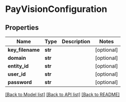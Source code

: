 # PayVisionConfiguration

## Properties
Name | Type | Description | Notes
------------ | ------------- | ------------- | -------------
**key_filename** | **str** |  | [optional] 
**domain** | **str** |  | [optional] 
**entity_id** | **str** |  | [optional] 
**user_id** | **str** |  | [optional] 
**password** | **str** |  | [optional] 

[[Back to Model list]](../README.md#documentation-for-models) [[Back to API list]](../README.md#documentation-for-api-endpoints) [[Back to README]](../README.md)


